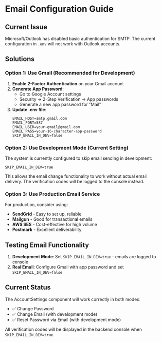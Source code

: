 # Email Configuration Guide

## Current Issue

Microsoft/Outlook has disabled basic authentication for SMTP. The current configuration in `.env` will not work with Outlook accounts.

## Solutions

### Option 1: Use Gmail (Recommended for Development)

1. **Enable 2-Factor Authentication** on your Gmail account
2. **Generate App Password**:
   - Go to Google Account settings
   - Security → 2-Step Verification → App passwords
   - Generate a new app password for "Mail"
3. **Update .env file**:
   ```
   EMAIL_HOST=smtp.gmail.com
   EMAIL_PORT=587
   EMAIL_USER=your-gmail@gmail.com
   EMAIL_PASS=your-16-character-app-password
   SKIP_EMAIL_IN_DEV=false
   ```

### Option 2: Use Development Mode (Current Setting)

The system is currently configured to skip email sending in development:

```
SKIP_EMAIL_IN_DEV=true
```

This allows the email change functionality to work without actual email delivery. The verification codes will be logged to the console instead.

### Option 3: Use Production Email Service

For production, consider using:

- **SendGrid** - Easy to set up, reliable
- **Mailgun** - Good for transactional emails
- **AWS SES** - Cost-effective for high volume
- **Postmark** - Excellent deliverability

## Testing Email Functionality

1. **Development Mode**: Set `SKIP_EMAIL_IN_DEV=true` - emails are logged to console
2. **Real Email**: Configure Gmail with app password and set `SKIP_EMAIL_IN_DEV=false`

## Current Status

The AccountSettings component will work correctly in both modes:

- ✅ Change Password
- ✅ Change Email (with development mode)
- ✅ Reset Password via Email (with development mode)

All verification codes will be displayed in the backend console when `SKIP_EMAIL_IN_DEV=true`.
